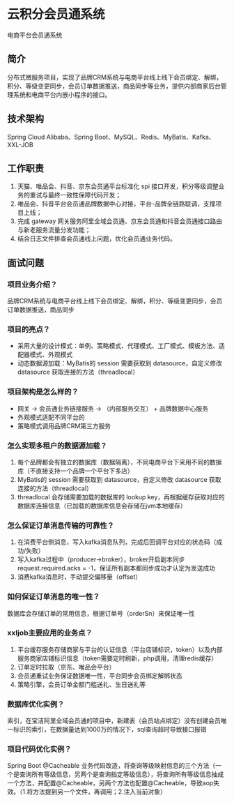# 云积分会员通系统

电商平台会员通系统


## 简介

分布式微服务项目，实现了品牌CRM系统与电商平台线上线下会员绑定、解绑，积分、等级变更同步，会员订单数据推送，商品同步等业务，提供内部商家后台管理系统和电商平台内嵌小程序的接口。


## 技术架构

Spring Cloud Alibaba、Spring Boot、MySQL、Redis、MyBatis、Kafka、XXL-JOB


## 工作职责

1. 天猫、唯品会、抖音、京东会员通平台标准化 spi 接口开发，积分等级调整业务的重试与最终一致性保障代码开发；
2. 唯品会、抖音平台会员通品牌数据中心对接，平台-品牌全链路联调，支撑项目上线；
3. 完成 gateway 网关服务阿里全域会员通、京东会员通和抖音会员通接口路由与新老服务流量分发功能；
4. 结合日志文件排查会员通线上问题，优化会员通业务代码。


## 面试问题


### 项目业务介绍？

品牌CRM系统与电商平台线上线下会员绑定、解绑，积分、等级变更同步，会员订单数据推送，商品同步


### 项目的亮点？

- 采用大量的设计模式：单例、策略模式、代理模式、工厂模式、模板方法、适配器模式、外观模式
- 动态数据源加载：MyBatis的 session 需要获取到 datasource，自定义修改 datasource 获取连接的方法（threadlocal）


### 项目架构是怎么样的？

- 网关 -> 会员通业务链接服务 -> （内部服务交互） + 品牌数据中心服务
- 外观模式适配不同平台的
- 策略模式调用品牌CRM第三方服务


### 怎么实现多租户的数据源加载？

1. 每个品牌都会有独立的数据库（数据隔离），不同电商平台下采用不同的数据库（不直接支持一个品牌一个平台下多店）
2. MyBatis的 session 需要获取到 datasource，自定义修改 datasource 获取连接的方法（threadlocal）
3. threadlocal 会存储需要加载的数据库的 lookup key，再根据缓存获取对应的数据库连接信息（已加载的数据库信息会存储在jvm本地缓存）


### 怎么保证订单消息传输的可靠性？

1. 在消费平台侧消息，写入kafka消息队列，完成后回调平台对应的状态码（成功/失败）
2. 写入kafka过程中（producer->broker），broker开启副本同步 request.required.acks = -1，保证所有副本都同步成功才认定为发送成功
3. 消费kafka消息时，手动提交偏移量（offset）


### 如何保证订单消息的唯一性？

数据库会存储订单的常用信息，根据订单号（orderSn）来保证唯一性


### xxljob主要应用的业务点？

1. 平台缓存服务存储商家与平台的认证信息（平台店铺标识，token）以及内部服务商家店铺标识信息（token需要定时刷新，php调用，清理redis缓存）
2. 订单定时拉取（京东、唯品会平台）
3. 会员通重试业务保证数据唯一性，平台同步会员绑定解绑状态
4. 策略引擎，会员订单金额门槛送礼、生日送礼等


### 数据库优化实例？

索引，在宝洁阿里全域会员通的项目中，新建表（会员站点绑定）没有创建会员唯一标识的索引，在数据量达到1000万的情况下，sql查询超时导致接口报错


### 项目代码优化实例？

Spring Boot @Cacheable 业务代码改造，将查询等级映射信息的三个方法（一个是查询所有等级信息，另两个是查询指定等级信息），将查询所有等级信息抽成一个方法，并配置@Cacheable，另两个方法也配置@Cacheable，导致aop失效。（1.将方法提到另一个文件，再调用；2.注入当前对象）
